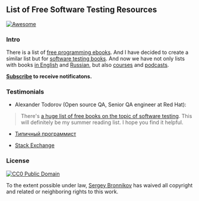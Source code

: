 ## List of Free Software Testing Resources

[![Awesome](https://cdn.rawgit.com/sindresorhus/awesome/d7305f38d29fed78fa85652e3a63e154dd8e8829/media/badge.svg)](https://github.com/sindresorhus/awesome)

### Intro

There is a list of [free programming ebooks](https://github.com/vhf/free-programming-books).
And I have decided to create a similar list but for [software testing books](/free-software-testing-books.md). And now we have not only lists with books [in English](/free-software-testing-books.md) and [Russian](/free-software-testing-books-ru.md), but also [courses](/free-software-testing-courses.md) and [podcasts](/free-software-testing-podcasts.md).

**[Subscribe](https://github.com/ligurio/free-software-testing-books/subscription) to receive notificatons.**

### Testimonials

- Alexander Todorov (Open source QA, Senior QA engineer at Red Hat):

> There's [a huge list of free books on the topic of software testing](http://atodorov.org/blog/2015/05/20/free-software-testing-books/).
> This will definitely be my summer reading list. I hope you find it helpful.

- [Типичный программист](https://tproger.ru/digest/free-software-testing-books/)

- [Stack Exchange](https://sqa.stackexchange.com/posts/22640/revisions)

### License

[![CC0 Public Domain](http://i.creativecommons.org/p/zero/1.0/88x31.png)](http://creativecommons.org/publicdomain/zero/1.0/)

To the extent possible under law, [Sergey Bronnikov](https://bronevichok.ru) has
waived all copyright and related or neighboring rights to this work.

